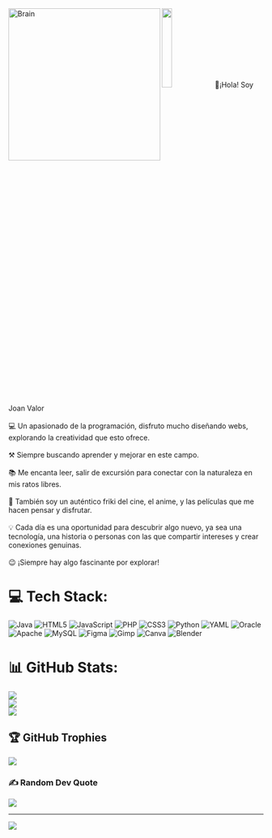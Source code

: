<img align="left" alt="Brain" width="300" src="http://gifimage.net/wp-content/uploads/2017/10/cerebro-gif-tumblr-3.gif">


  <img src="https://github.com/vimalverma558/vimalverma558/blob/v2/img/hello.gif" width="20%">
🖖​¡Hola! Soy Joan Valor<br><br>💻 Un apasionado de la programación, disfruto mucho diseñando webs, explorando la creatividad que esto ofrece.<br><br>⚒️ Siempre buscando aprender y mejorar en este campo.<br><br>📚 Me encanta leer, salir de excursión para conectar con la naturaleza en mis ratos libres.<br><br>🎥 También soy un auténtico friki del cine, el anime, y las películas que me hacen pensar y disfrutar.<br><br>💡 Cada día es una oportunidad para descubrir algo nuevo, ya sea una tecnología, una historia o personas con las que compartir intereses y crear conexiones genuinas.<br><br>😉 ¡Siempre hay algo fascinante por explorar!


# 💻 Tech Stack:
![Java](https://img.shields.io/badge/java-%23ED8B00.svg?style=for-the-badge&logo=openjdk&logoColor=white) ![HTML5](https://img.shields.io/badge/html5-%23E34F26.svg?style=for-the-badge&logo=html5&logoColor=white) ![JavaScript](https://img.shields.io/badge/javascript-%23323330.svg?style=for-the-badge&logo=javascript&logoColor=%23F7DF1E) ![PHP](https://img.shields.io/badge/php-%23777BB4.svg?style=for-the-badge&logo=php&logoColor=white) ![CSS3](https://img.shields.io/badge/css3-%231572B6.svg?style=for-the-badge&logo=css3&logoColor=white) ![Python](https://img.shields.io/badge/python-3670A0?style=for-the-badge&logo=python&logoColor=ffdd54) ![YAML](https://img.shields.io/badge/yaml-%23ffffff.svg?style=for-the-badge&logo=yaml&logoColor=151515) ![Oracle](https://img.shields.io/badge/Oracle-F80000?style=for-the-badge&logo=oracle&logoColor=white) ![Apache](https://img.shields.io/badge/apache-%23D42029.svg?style=for-the-badge&logo=apache&logoColor=white) ![MySQL](https://img.shields.io/badge/mysql-4479A1.svg?style=for-the-badge&logo=mysql&logoColor=white) ![Figma](https://img.shields.io/badge/figma-%23F24E1E.svg?style=for-the-badge&logo=figma&logoColor=white) ![Gimp](https://img.shields.io/badge/Gimp-657D8B?style=for-the-badge&logo=gimp&logoColor=FFFFFF) ![Canva](https://img.shields.io/badge/Canva-%2300C4CC.svg?style=for-the-badge&logo=Canva&logoColor=white) ![Blender](https://img.shields.io/badge/blender-%23F5792A.svg?style=for-the-badge&logo=blender&logoColor=white)
# 📊 GitHub Stats:
![](https://github-readme-stats.vercel.app/api?username=joanperezvalor&theme=dark&hide_border=false&include_all_commits=false&count_private=false)<br/>
![](https://github-readme-streak-stats.herokuapp.com/?user=joanperezvalor&theme=dark&hide_border=false)<br/>
![](https://github-readme-stats.vercel.app/api/top-langs/?username=joanperezvalor&theme=dark&hide_border=false&include_all_commits=false&count_private=false&layout=compact)

## 🏆 GitHub Trophies
![](https://github-profile-trophy.vercel.app/?username=joanperezvalor&theme=radical&no-frame=false&no-bg=true&margin-w=4)

### ✍️ Random Dev Quote
![](https://quotes-github-readme.vercel.app/api?type=horizontal&theme=radical)

---
[![](https://visitcount.itsvg.in/api?id=joanperezvalor&icon=0&color=0)](https://visitcount.itsvg.in)

<!-- Proudly created with GPRM ( https://gprm.itsvg.in ) -->
